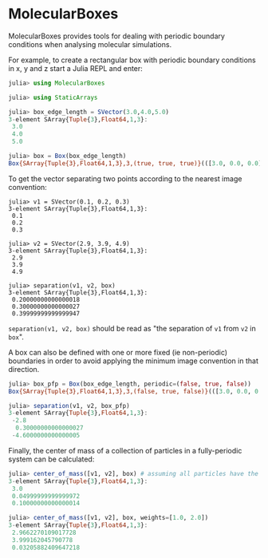 # MolecularBoxes

MolecularBoxes provides tools for dealing with periodic boundary conditions 
when analysing molecular simulations.

For example, to create a rectangular box with periodic boundary conditions in 
x, y and z start a Julia REPL and enter:
```julia
julia> using MolecularBoxes

julia> using StaticArrays

julia> box_edge_length = SVector(3.0,4.0,5.0)
3-element SArray{Tuple{3},Float64,1,3}:
 3.0
 4.0
 5.0

julia> box = Box(box_edge_length)
Box{SArray{Tuple{3},Float64,1,3},3,(true, true, true)}(([3.0, 0.0, 0.0], [0.0, 4.0, 0.0], [0.0, 0.0, 5.0]), [3.0, 4.0, 5.0])
```

To get the vector separating two points according to the nearest image 
convention:

```
julia> v1 = SVector(0.1, 0.2, 0.3)
3-element SArray{Tuple{3},Float64,1,3}:
 0.1
 0.2
 0.3

julia> v2 = SVector(2.9, 3.9, 4.9)
3-element SArray{Tuple{3},Float64,1,3}:
 2.9
 3.9
 4.9

julia> separation(v1, v2, box)
3-element SArray{Tuple{3},Float64,1,3}:
 0.20000000000000018
 0.30000000000000027
 0.39999999999999947
```

`separation(v1, v2, box)` should be read as "the separation of `v1` from `v2` 
in `box`".

A box can also be defined with one or more fixed (ie non-periodic) boundaries 
in order to avoid applying the minimum image convention in that direction.

```julia
julia> box_pfp = Box(box_edge_length, periodic=(false, true, false))
Box{SArray{Tuple{3},Float64,1,3},3,(false, true, false)}(([3.0, 0.0, 0.0], [0.0, 4.0, 0.0], [0.0, 0.0, 5.0]), [3.0, 4.0, 5.0])

julia> separation(v1, v2, box_pfp)
3-element SArray{Tuple{3},Float64,1,3}:
 -2.8
  0.30000000000000027
 -4.6000000000000005
```

Finally, the center of mass of a collection of particles in a fully-periodic 
system can be calculated:
```julia
julia> center_of_mass([v1, v2], box) # assuming all particles have the same mass
3-element SArray{Tuple{3},Float64,1,3}:
 3.0
 0.04999999999999972
 0.10000000000000014

julia> center_of_mass([v1, v2], box, weights=[1.0, 2.0])
3-element SArray{Tuple{3},Float64,1,3}:
 2.9662270109017728
 3.999162045790778
 0.03205882409647218
```
